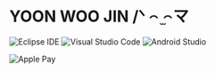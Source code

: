 # YOON WOO JIN /ᐠ ꤮ ̫꤮マ

![Eclipse IDE](https://img.shields.io/badge/Eclipse%20IDE-2C2255.svg?&style=for-the-badge&logo=Eclipse%20IDE&logoColor=white)
![Visual Studio Code](https://img.shields.io/badge/Visual%20Studio%20Code-007ACC.svg?&style=for-the-badge&logo=Visual%20Studio%20Code&logoColor=white)
![Android Studio](https://img.shields.io/badge/Android%20Studio-3DDC84.svg?&style=for-the-badge&logo=Android%20Studio&logoColor=white)

![Apple Pay](https://img.shields.io/badge/applepay-#000000.svg?&style=for-the-badge&logo=applepay&logoColor=White)
